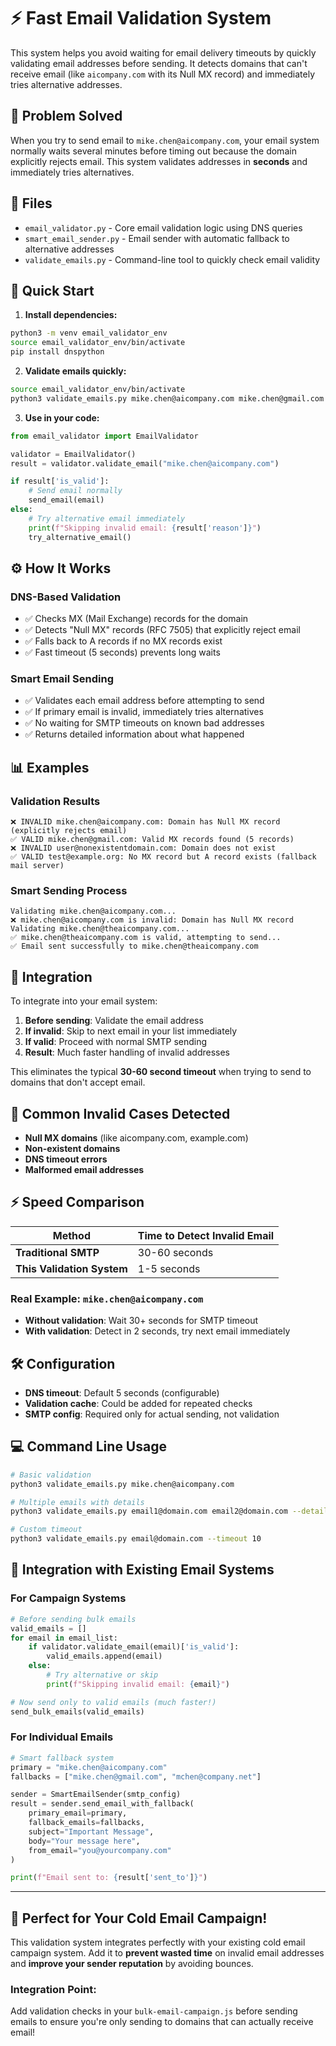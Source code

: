 # ⚡ Fast Email Validation System

This system helps you avoid waiting for email delivery timeouts by quickly validating email addresses before sending. It detects domains that can't receive email (like `aicompany.com` with its Null MX record) and immediately tries alternative addresses.

## 🎯 Problem Solved

When you try to send email to `mike.chen@aicompany.com`, your email system normally waits several minutes before timing out because the domain explicitly rejects email. This system validates addresses in **seconds** and immediately tries alternatives.

## 📁 Files

- `email_validator.py` - Core email validation logic using DNS queries
- `smart_email_sender.py` - Email sender with automatic fallback to alternative addresses  
- `validate_emails.py` - Command-line tool to quickly check email validity

## 🚀 Quick Start

1. **Install dependencies:**
```bash
python3 -m venv email_validator_env
source email_validator_env/bin/activate
pip install dnspython
```

2. **Validate emails quickly:**
```bash
source email_validator_env/bin/activate
python3 validate_emails.py mike.chen@aicompany.com mike.chen@gmail.com --detailed
```

3. **Use in your code:**
```python
from email_validator import EmailValidator

validator = EmailValidator()
result = validator.validate_email("mike.chen@aicompany.com")

if result['is_valid']:
    # Send email normally
    send_email(email)
else:
    # Try alternative email immediately
    print(f"Skipping invalid email: {result['reason']}")
    try_alternative_email()
```

## ⚙️ How It Works

### DNS-Based Validation
- ✅ Checks MX (Mail Exchange) records for the domain
- ✅ Detects "Null MX" records (RFC 7505) that explicitly reject email
- ✅ Falls back to A records if no MX records exist
- ✅ Fast timeout (5 seconds) prevents long waits

### Smart Email Sending
- ✅ Validates each email address before attempting to send
- ✅ If primary email is invalid, immediately tries alternatives
- ✅ No waiting for SMTP timeouts on known bad addresses
- ✅ Returns detailed information about what happened

## 📊 Examples

### Validation Results

```
❌ INVALID mike.chen@aicompany.com: Domain has Null MX record (explicitly rejects email)
✅ VALID mike.chen@gmail.com: Valid MX records found (5 records)  
❌ INVALID user@nonexistentdomain.com: Domain does not exist
✅ VALID test@example.org: No MX record but A record exists (fallback mail server)
```

### Smart Sending Process

```
Validating mike.chen@aicompany.com...
❌ mike.chen@aicompany.com is invalid: Domain has Null MX record
Validating mike.chen@theaicompany.com...  
✅ mike.chen@theaicompany.com is valid, attempting to send...
✅ Email sent successfully to mike.chen@theaicompany.com
```

## 🔧 Integration

To integrate into your email system:

1. **Before sending**: Validate the email address
2. **If invalid**: Skip to next email in your list immediately
3. **If valid**: Proceed with normal SMTP sending
4. **Result**: Much faster handling of invalid addresses

This eliminates the typical **30-60 second timeout** when trying to send to domains that don't accept email.

## 🚫 Common Invalid Cases Detected

- **Null MX domains** (like aicompany.com, example.com)
- **Non-existent domains** 
- **DNS timeout errors**
- **Malformed email addresses**

## ⚡ Speed Comparison

| Method | Time to Detect Invalid Email |
|--------|------------------------------|
| **Traditional SMTP** | 30-60 seconds |
| **This Validation System** | 1-5 seconds |

### Real Example: `mike.chen@aicompany.com`

- **Without validation**: Wait 30+ seconds for SMTP timeout
- **With validation**: Detect in 2 seconds, try next email immediately

## 🛠️ Configuration

- **DNS timeout**: Default 5 seconds (configurable)
- **Validation cache**: Could be added for repeated checks
- **SMTP config**: Required only for actual sending, not validation

## 💻 Command Line Usage

```bash
# Basic validation
python3 validate_emails.py mike.chen@aicompany.com

# Multiple emails with details
python3 validate_emails.py email1@domain.com email2@domain.com --detailed

# Custom timeout
python3 validate_emails.py email@domain.com --timeout 10
```

## 🔄 Integration with Existing Email Systems

### For Campaign Systems
```python
# Before sending bulk emails
valid_emails = []
for email in email_list:
    if validator.validate_email(email)['is_valid']:
        valid_emails.append(email)
    else:
        # Try alternative or skip
        print(f"Skipping invalid email: {email}")

# Now send only to valid emails (much faster!)
send_bulk_emails(valid_emails)
```

### For Individual Emails
```python
# Smart fallback system
primary = "mike.chen@aicompany.com"
fallbacks = ["mike.chen@gmail.com", "mchen@company.net"]

sender = SmartEmailSender(smtp_config)
result = sender.send_email_with_fallback(
    primary_email=primary,
    fallback_emails=fallbacks,
    subject="Important Message",
    body="Your message here",
    from_email="you@yourcompany.com"
)

print(f"Email sent to: {result['sent_to']}")
```

---

## 🎯 Perfect for Your Cold Email Campaign!

This validation system integrates perfectly with your existing cold email campaign system. Add it to **prevent wasted time** on invalid email addresses and **improve your sender reputation** by avoiding bounces.

### Integration Point:
Add validation checks in your `bulk-email-campaign.js` before sending emails to ensure you're only sending to domains that can actually receive email!
